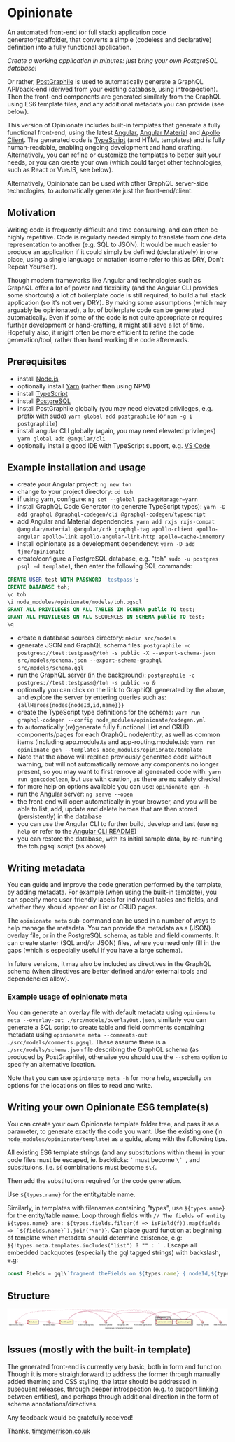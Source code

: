 # Opinionate

An automated front-end (or full stack) application code generator/scaffolder, that converts a simple (codeless and declarative) definition into a fully functional application.

*Create a working application in minutes: just bring your own PostgreSQL database!*

Or rather, [PostGraphile](https://github.com/graphile/postgraphile) is used to automatically generate a GraphQL API/back-end (derived from your existing database, using introspection). Then the front-end components are generated similarly from the GraphQL using ES6 template files, and any additional metadata you can provide (see below).

This version of Opinionate includes built-in templates that generate a fully functional front-end, using the latest [Angular](https://angular.io), [Angular Material](https://material.angular.io) and [Apollo Client](https://www.apollographql.com/docs/angular). The generated code is [TypeScript](https://www.typescriptlang.org) (and HTML templates) and is fully human-readable, enabling ongoing development and hand crafting. Alternatively, you can refine or customize the templates to better suit your needs, or you can create your own (which could target other technologies, such as React or VueJS, see below).

Alternatively, Opinionate can be used with other GraphQL server-side technologies, to automatically generate just the front-end/client.

## Motivation

Writing code is frequently difficult and time consuming, and can often be highly repetitive. Code is regularly needed simply to translate from one data representation to another (e.g. SQL to JSON). It would be much easier to produce an application if it could simply be defined (declaratively) in one place, using a single language or notation (some refer to this as DRY, Don't Repeat Yourself).

Though modern frameworks like Angular and technologies such as GraphQL offer a lot of power and flexibility (and the Angular CLI provides some shortcuts) a lot of boilerplate code is still required, to build a full stack application (so it's not very DRY). By making some assumptions (which may arguably be opinionated), a lot of boilerplate code can be generated automatically. Even if some of the code is not quite appropriate or requires further development or hand-crafting, it might still save a lot of time. Hopefully also, it might often be more efficient to refine the code generation/tool, rather than hand working the code afterwards.

## Prerequisites

- install [Node.js](https://nodejs.org/en)
- optionally install [Yarn](https://yarnpkg.com/) (rather than using NPM)
- install [TypeScript](https://www.typescriptlang.org/)
- install [PostgreSQL](https://www.postgresql.org)
- install PostGraphile globally (you may need elevated privileges, e.g. prefix with sudo) `yarn global add postgraphile` (or `npm -g i postgraphile`)
- install angular CLI globally (again, you may need elevated privileges) `yarn global add @angular/cli`
- optionally install a good IDE with TypeScript support, e.g. [VS Code](https://code.visualstudio.com)

## Example installation and usage

- create your Angular project: `ng new toh`
- change to your project directory: `cd toh`
- if using yarn, configure: `ng set --global packageManager=yarn`
- install GraphQL Code Generator (to generate TypeScript types): `yarn -D add graphql @graphql-codegen/cli @graphql-codegen/typescript`
- add Angular and Material dependencies: `yarn add rxjs rxjs-compat @angular/material @angular/cdk graphql-tag apollo-client apollo-angular apollo-link apollo-angular-link-http apollo-cache-inmemory`
- install opinionate as a development dependency: `yarn -D add tjme/opinionate`
- create/configure a PostgreSQL database, e.g. "toh" `sudo -u postgres psql -d template1`, then enter the following SQL commands:

```sql
CREATE USER test WITH PASSWORD 'testpass';
CREATE DATABASE toh;
\c toh
\i node_modules/opinionate/models/toh.pgsql
GRANT ALL PRIVILEGES ON ALL TABLES IN SCHEMA public TO test;
GRANT ALL PRIVILEGES ON ALL SEQUENCES IN SCHEMA public TO test;
\q
```

- create a database sources directory: `mkdir src/models`
- generate JSON and GraphQL schema files: `postgraphile -c postgres://test:testpass@/toh -s public -X --export-schema-json src/models/schema.json --export-schema-graphql src/models/schema.gql`
- run the GraphQL server (in the background): `postgraphile -c postgres://test:testpass@/toh -s public -o &`
- optionally you can click on the link to GraphiQL generated by the above, and explore the server by entering queries such as: `{allHeroes{nodes{nodeId,id,name}}}`
- create the TypeScript type definitions for the schema: `yarn run graphql-codegen --config node_modules/opinionate/codegen.yml`
- to automatically (re)generate fully functional List and CRUD components/pages for each GraphQL node/entity, as well as common items (including app.module.ts and app-routing.module.ts): `yarn run opinionate gen --templates node_modules/opinionate/template`
- Note that the above will replace previously generated code without warning, but will not automatically remove any components no longer present, so you may want to first remove all generated code with: `yarn run gencodeclean`, but use with caution, as there are no safety checks!
- for more help on options available you can use: `opinionate gen -h`
- run the Angular server: `ng serve --open`
- the front-end will open automatically in your browser, and you will be able to list, add, update and delete heroes that are then stored (persistently) in the database
- you can use the Angular CLI to further build, develop and test (use `ng help` or refer to the [Angular CLI README](https://github.com/angular/angular-cli/blob/master/README.md))
- you can restore the database, with its initial sample data, by re-running the toh.pgsql script (as above)

## Writing metadata

You can guide and improve the code gneration performed by the template, by adding metadata. For example (when using the built-in template), you can specify more user-friendly labels for individual tables and fields, and whether they should appear on List or CRUD pages.

The `opinionate meta` sub-command can be used in a number of ways to help manage the metadata. You can provide the metadata as a (JSON) overlay file, or in the PostgreSQL schema, as table and field comments. It can create starter (SQL and/or JSON) files, where you need only fill in the gaps (which is especially useful if you have a large schema).

In future versions, it may also be included as directives in the GraphQL schema (when directives are better defined and/or external tools and dependencies allow).

### Example usage of opinionate meta

You can generate an overlay file with default metadata using `opinionate meta --overlay-out ./src/models/overlayOut.json`, similarly you can generate a SQL script to create table and field comments containing metadata using `opinionate meta --comments-out ./src/models/comments.pgsql`. These assume there is a `./src/models/schema.json` file describing the GraphQL schema (as produced by PostGraphile), otherwise you should use the `--schema` option to specify an alternative location.

Note that you can use `opinionate meta -h` for more help, especially on options for the locations on files to read and write.

## Writing your own Opinionate ES6 template(s)

You can create your own Opinionate template folder tree, and pass it as a parameter, to generate exactly the code you want. Use the existing one (in `node_modules/opinionate/template`) as a guide, along with the following tips.

All existing ES6 template strings (and any substitutions within them) in your code files must be escaped, ie. backticks: `` ` `` must become ``\` ``, and substituions, i.e. `${` combinations must become `$\{`.

Then add the substitutions required for the code generation.

Use `${types.name}` for the entity/table name.

Similarly, in templates with filenames containing "types", use `${types.name}` for the entity/table name.
Loop through fields with ``// The fields of entity ${types.name} are: ${types.fields.filter(f => isField(f)).map(fields => `${fields.name}`).join("\n")}``.
Can place guard function at beginning of template when metadata should determine existence, e.g: ``${!types.meta.templates.includes("list") ? "" : ` ``.
Escape all embedded backquotes (especially the gql tagged strings) with backslash, e.g:

```js
const Fields = gql\`fragment theFields on ${types.name} { nodeId,${types.fields.map(fields => `${fields.name}`)} }\`;
```

## Structure

![Opinionate UML component diagram](src/Opinionate.png)

## Issues (mostly with the built-in template)

The generated front-end is currently very basic, both in form and function. Though it is more straightforward to address the former through manually added theming and CSS styling, the latter should be addressed in susequent releases, through deeper introspection (e.g. to support linking between entities), and perhaps through additional direction in the form of schema annotations/directives.

Any feedback would be gratefully received!

Thanks,
tim@merrison.co.uk

